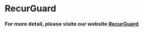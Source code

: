 # RecurGuard
### For more detail, please visite our website [RecurGuard](https://sites.google.com/d/1rdMJMLQu8HpS4o-gREI5yXrnhYYESaHg/p/1g7hcGGX3kmCIGng4LrXs35BdRspjrnGJ/edit)
